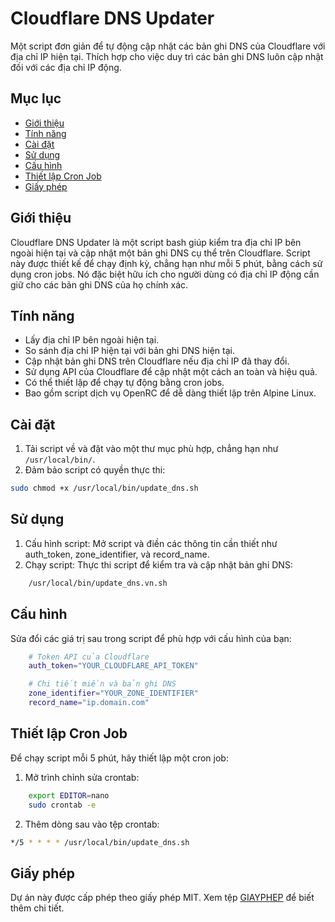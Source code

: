 # Cloudflare DNS Updater

Một script đơn giản để tự động cập nhật các bản ghi DNS của Cloudflare với địa chỉ IP hiện tại. Thích hợp cho việc duy trì các bản ghi DNS luôn cập nhật đối với các địa chỉ IP động.

## Mục lục

- [Giới thiệu](#giới-thiệu)
- [Tính năng](#tính-năng)
- [Cài đặt](#cài-đặt)
- [Sử dụng](#sử-dụng)
- [Cấu hình](#cấu-hình)
- [Thiết lập Cron Job](#thiết-lập-cron-job)
- [Giấy phép](#giấy-phép)

## Giới thiệu

Cloudflare DNS Updater là một script bash giúp kiểm tra địa chỉ IP bên ngoài hiện tại và cập nhật một bản ghi DNS cụ thể trên Cloudflare. Script này được thiết kế để chạy định kỳ, chẳng hạn như mỗi 5 phút, bằng cách sử dụng cron jobs. Nó đặc biệt hữu ích cho người dùng có địa chỉ IP động cần giữ cho các bản ghi DNS của họ chính xác.

## Tính năng

- Lấy địa chỉ IP bên ngoài hiện tại.
- So sánh địa chỉ IP hiện tại với bản ghi DNS hiện tại.
- Cập nhật bản ghi DNS trên Cloudflare nếu địa chỉ IP đã thay đổi.
- Sử dụng API của Cloudflare để cập nhật một cách an toàn và hiệu quả.
- Có thể thiết lập để chạy tự động bằng cron jobs.
- Bao gồm script dịch vụ OpenRC để dễ dàng thiết lập trên Alpine Linux.

## Cài đặt

1. Tải script về và đặt vào một thư mục phù hợp, chẳng hạn như `/usr/local/bin/`.
2. Đảm bảo script có quyền thực thi:
```sh
sudo chmod +x /usr/local/bin/update_dns.sh
```
## Sử dụng
1. Cấu hình script: Mở script và điền các thông tin cần thiết như auth_token, zone_identifier, và record_name.
2. Chạy script: Thực thi script để kiểm tra và cập nhật bản ghi DNS:
```sh
    /usr/local/bin/update_dns.vn.sh
```
## Cấu hình
Sửa đổi các giá trị sau trong script để phù hợp với cấu hình của bạn:
```sh
    # Token API của Cloudflare
    auth_token="YOUR_CLOUDFLARE_API_TOKEN"

    # Chi tiết miền và bản ghi DNS
    zone_identifier="YOUR_ZONE_IDENTIFIER"
    record_name="ip.domain.com"
```
## Thiết lập Cron Job
Để chạy script mỗi 5 phút, hãy thiết lập một cron job:
1. Mở trình chỉnh sửa crontab:
```sh
    export EDITOR=nano
    sudo crontab -e
```
2. Thêm dòng sau vào tệp crontab:
```sh
*/5 * * * * /usr/local/bin/update_dns.sh
```
## Giấy phép
Dự án này được cấp phép theo giấy phép MIT. Xem tệp [GIAYPHEP](https://github.com/haitnmt/ddns-cloudflare/blob/main/GIAYPHEP) để biết thêm chi tiết.
